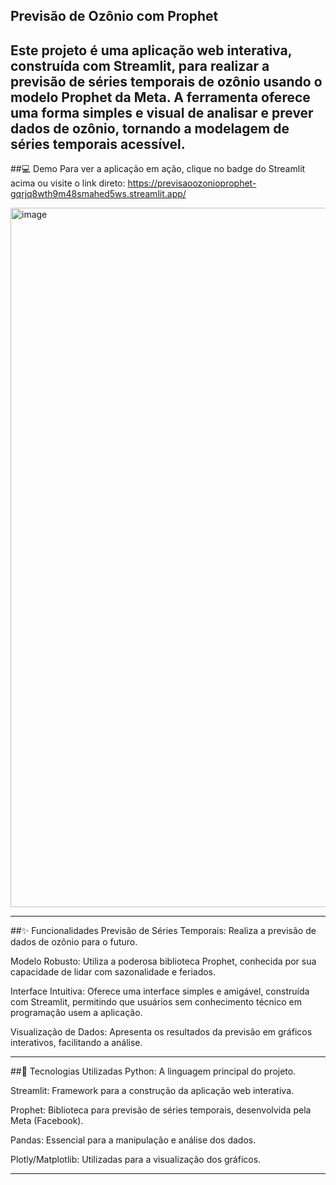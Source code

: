 ## Previsão de Ozônio com Prophet
Este projeto é uma aplicação web interativa, construída com Streamlit, para realizar a previsão de séries temporais de ozônio usando o modelo Prophet da Meta. A ferramenta oferece uma forma simples e visual de analisar e prever dados de ozônio, tornando a modelagem de séries temporais acessível.
---

##💻 Demo
Para ver a aplicação em ação, clique no badge do Streamlit acima ou visite o link direto: 
https://previsaoozonioprophet-gqrjq8wth9m48smahed5ws.streamlit.app/


<img width="566" height="1119" alt="image" src="https://github.com/user-attachments/assets/4a7a946e-2673-46c6-aba7-be92008442e1" />


---
##✨ Funcionalidades
Previsão de Séries Temporais: Realiza a previsão de dados de ozônio para o futuro.

Modelo Robusto: Utiliza a poderosa biblioteca Prophet, conhecida por sua capacidade de lidar com sazonalidade e feriados.

Interface Intuitiva: Oferece uma interface simples e amigável, construída com Streamlit, permitindo que usuários sem conhecimento técnico em programação usem a aplicação.

Visualização de Dados: Apresenta os resultados da previsão em gráficos interativos, facilitando a análise.

---

##🚀 Tecnologias Utilizadas
Python: A linguagem principal do projeto.

Streamlit: Framework para a construção da aplicação web interativa.

Prophet: Biblioteca para previsão de séries temporais, desenvolvida pela Meta (Facebook).

Pandas: Essencial para a manipulação e análise dos dados.

Plotly/Matplotlib: Utilizadas para a visualização dos gráficos.

---
